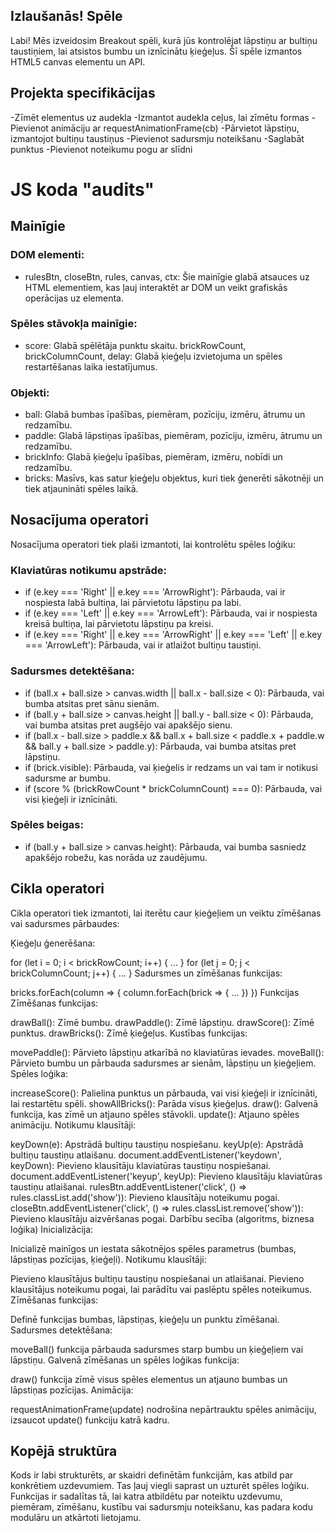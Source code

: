 ## Izlaušanās! Spēle

Labi! Mēs izveidosim Breakout spēli, kurā jūs kontrolējat lāpstiņu ar bultiņu taustiņiem, lai atsistos bumbu un iznīcinātu ķieģeļus. Šī spēle izmantos HTML5 canvas elementu un API.

## Projekta specifikācijas

-Zīmēt elementus uz audekla
-Izmantot audekla ceļus, lai zīmētu formas
-Pievienot animāciju ar requestAnimationFrame(cb)
-Pārvietot lāpstiņu, izmantojot bultiņu taustiņus
-Pievienot sadursmju noteikšanu
-Saglabāt punktus
-Pievienot noteikumu pogu ar slīdni

# JS koda "audits"

## Mainīgie
### DOM elementi:
- rulesBtn, closeBtn, rules, canvas, ctx: Šie mainīgie glabā atsauces uz HTML elementiem, kas ļauj interaktēt ar DOM un veikt grafiskās operācijas uz <canvas> elementa.

### Spēles stāvokļa mainīgie:
- score: Glabā spēlētāja punktu skaitu.
brickRowCount, brickColumnCount, delay: Glabā ķieģeļu izvietojuma un spēles restartēšanas laika iestatījumus.

### Objekti:
- ball: Glabā bumbas īpašības, piemēram, pozīciju, izmēru, ātrumu un redzamību.
- paddle: Glabā lāpstiņas īpašības, piemēram, pozīciju, izmēru, ātrumu un redzamību.
- brickInfo: Glabā ķieģeļu īpašības, piemēram, izmēru, nobīdi un redzamību.
- bricks: Masīvs, kas satur ķieģeļu objektus, kuri tiek ģenerēti sākotnēji un tiek atjaunināti spēles laikā.

## Nosacījuma operatori
Nosacījuma operatori tiek plaši izmantoti, lai kontrolētu spēles loģiku:

### Klaviatūras notikumu apstrāde:
- if (e.key === 'Right' || e.key === 'ArrowRight'): Pārbauda, vai ir nospiesta labā bultiņa, lai pārvietotu lāpstiņu pa labi.
- if (e.key === 'Left' || e.key === 'ArrowLeft'): Pārbauda, vai ir nospiesta kreisā bultiņa, lai pārvietotu lāpstiņu pa kreisi.
- if (e.key === 'Right' || e.key === 'ArrowRight' || e.key === 'Left' || e.key === 'ArrowLeft'): Pārbauda, vai ir atlaižot bultiņu taustiņi.

### Sadursmes detektēšana:
- if (ball.x + ball.size > canvas.width || ball.x - ball.size < 0): Pārbauda, vai bumba atsitas pret sānu sienām.
- if (ball.y + ball.size > canvas.height || ball.y - ball.size < 0): Pārbauda, vai bumba atsitas pret augšējo vai apakšējo sienu.
- if (ball.x - ball.size > paddle.x && ball.x + ball.size < paddle.x + paddle.w && ball.y + ball.size > paddle.y): Pārbauda, vai bumba atsitas pret lāpstiņu.
- if (brick.visible): Pārbauda, vai ķieģelis ir redzams un vai tam ir notikusi sadursme ar bumbu.
- if (score % (brickRowCount * brickColumnCount) === 0): Pārbauda, vai visi ķieģeļi ir iznīcināti.

### Spēles beigas:
- if (ball.y + ball.size > canvas.height): Pārbauda, vai bumba sasniedz apakšējo robežu, kas norāda uz zaudējumu.

## Cikla operatori
Cikla operatori tiek izmantoti, lai iterētu caur ķieģeļiem un veiktu zīmēšanas vai sadursmes pārbaudes:

Ķieģeļu ģenerēšana:

for (let i = 0; i < brickRowCount; i++) { ... }
for (let j = 0; j < brickColumnCount; j++) { ... }
Sadursmes un zīmēšanas funkcijas:

bricks.forEach(column => { column.forEach(brick => { ... }) })
Funkcijas
Zīmēšanas funkcijas:

drawBall(): Zīmē bumbu.
drawPaddle(): Zīmē lāpstiņu.
drawScore(): Zīmē punktus.
drawBricks(): Zīmē ķieģeļus.
Kustības funkcijas:

movePaddle(): Pārvieto lāpstiņu atkarībā no klaviatūras ievades.
moveBall(): Pārvieto bumbu un pārbauda sadursmes ar sienām, lāpstiņu un ķieģeļiem.
Spēles loģika:

increaseScore(): Palielina punktus un pārbauda, vai visi ķieģeļi ir iznīcināti, lai restartētu spēli.
showAllBricks(): Parāda visus ķieģeļus.
draw(): Galvenā funkcija, kas zīmē un atjauno spēles stāvokli.
update(): Atjauno spēles animāciju.
Notikumu klausītāji:

keyDown(e): Apstrādā bultiņu taustiņu nospiešanu.
keyUp(e): Apstrādā bultiņu taustiņu atlaišanu.
document.addEventListener('keydown', keyDown): Pievieno klausītāju klaviatūras taustiņu nospiešanai.
document.addEventListener('keyup', keyUp): Pievieno klausītāju klaviatūras taustiņu atlaišanai.
rulesBtn.addEventListener('click', () => rules.classList.add('show')): Pievieno klausītāju noteikumu pogai.
closeBtn.addEventListener('click', () => rules.classList.remove('show')): Pievieno klausītāju aizvēršanas pogai.
Darbību secība (algoritms, biznesa loģika)
Inicializācija:

Inicializē mainīgos un iestata sākotnējos spēles parametrus (bumbas, lāpstiņas pozīcijas, ķieģeļi).
Notikumu klausītāji:

Pievieno klausītājus bultiņu taustiņu nospiešanai un atlaišanai.
Pievieno klausītājus noteikumu pogai, lai parādītu vai paslēptu spēles noteikumus.
Zīmēšanas funkcijas:

Definē funkcijas bumbas, lāpstiņas, ķieģeļu un punktu zīmēšanai.
Sadursmes detektēšana:

moveBall() funkcija pārbauda sadursmes starp bumbu un ķieģeļiem vai lāpstiņu.
Galvenā zīmēšanas un spēles loģikas funkcija:

draw() funkcija zīmē visus spēles elementus un atjauno bumbas un lāpstiņas pozīcijas.
Animācija:

requestAnimationFrame(update) nodrošina nepārtrauktu spēles animāciju, izsaucot update() funkciju katrā kadru.

## Kopējā struktūra
Kods ir labi strukturēts, ar skaidri definētām funkcijām, kas atbild par konkrētiem uzdevumiem. Tas ļauj viegli saprast un uzturēt spēles loģiku. Funkcijas ir sadalītas tā, lai katra atbildētu par noteiktu uzdevumu, piemēram, zīmēšanu, kustību vai sadursmju noteikšanu, kas padara kodu modulāru un atkārtoti lietojamu.